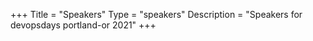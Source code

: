 +++
Title = "Speakers"
Type = "speakers"
Description = "Speakers for devopsdays portland-or 2021"
+++
